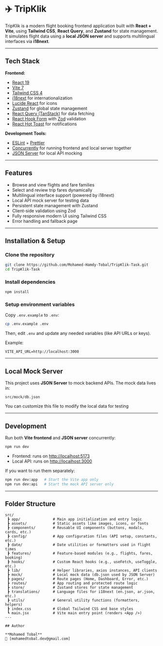 # ✈️ TripKlik

TripKlik is a modern flight booking frontend application built with **React + Vite**, using **Tailwind CSS**, **React Query**, and **Zustand** for state management.  
It simulates flight data using a **local JSON server** and supports multilingual interfaces via **i18next**.

---

## Tech Stack

**Frontend:**
- [React 19](https://react.dev/)
- [Vite 7](https://vitejs.dev/)
- [Tailwind CSS 4](https://tailwindcss.com/)
- [i18next](https://www.i18next.com/) for internationalization
- [Lucide React](https://lucide.dev/) for icons
- [Zustand](https://github.com/pmndrs/zustand) for global state management
- [React Query (TanStack)](https://tanstack.com/query/latest) for data fetching
- [React Hook Form](https://react-hook-form.com/) with [Zod](https://zod.dev/) validation
- [React Hot Toast](https://react-hot-toast.com/) for notifications

**Development Tools:**
- [ESLint](https://eslint.org/) + [Prettier](https://prettier.io/)
- [Concurrently](https://www.npmjs.com/package/concurrently) for running frontend and local server together
- [JSON Server](https://github.com/typicode/json-server) for local API mocking

---

## Features

- Browse and view flights and fare families
- Select and review trip fares dynamically
- Multilingual interface support (powered by i18next)
- Local API mock server for testing data
- Persistent state management with Zustand
- Client-side validation using Zod
- Fully responsive modern UI using Tailwind CSS
- Error handling and fallback page

---

## Installation & Setup

### Clone the repository

```bash
git clone https://github.com/Mohamed-Hamdy-Tobal/TripKlik-Task.git
cd TripKlik-Task
````

### Install dependencies

```bash
npm install
```

### Setup environment variables

Copy `.env.example` to `.env`:

```bash
cp .env.example .env
```

Then, edit `.env` and update any needed variables (like API URLs or keys).

Example:

```
VITE_API_URL=http://localhost:3000
```

---

## Local Mock Server

This project uses **JSON Server** to mock backend APIs.
The mock data lives in:

```
src/mock/db.json
```

You can customize this file to modify the local data for testing 

---

## Development

Run both **Vite frontend** and **JSON server** concurrently:

```bash
npm run dev
```

* Frontend: runs on [http://localhost:5173](http://localhost:5173)
* Local API: runs on [http://localhost:3000](http://localhost:3000)

If you want to run them separately:

```bash
npm run dev:app   # Start the Vite app only
npm run dev:api   # Start the mock API server only
```

---

## Folder Structure

```
src/
 ┣ app/               # Main app initialization and entry logic
 ┣ assets/            # Static assets like images, icons, or fonts
 ┣ components/        # Reusable UI components (buttons, modals, cards, etc.)
 ┣ config/            # App configuration files (API setup, constants, etc.)
 ┣ date/              # Date utilities or formatters used in flight times
 ┣ features/          # Feature-based modules (e.g., flights, fares, booking)
 ┣ hooks/             # Custom React hooks (e.g., useFetch, useToggle, etc.)
 ┣ lib/               # Helper libraries, axios instances, API clients
 ┣ mock/              # Local mock data (db.json used by JSON Server)
 ┣ pages/             # Route pages (Home, Dashboard, Error, etc.)
 ┣ routes/            # App routing and protected route logic
 ┣ store/             # Zustand stores for state management
 ┣ translations/      # Language files for i18next (en.json, ar.json, etc.)
 ┣ utils/             # General utility functions (formatters, helpers)
 ┣ index.css          # Global Tailwind CSS and base styles
 ┗ main.jsx           # Vite main entry point (renders <App />)
---

## Author

**Mohamed Tobal**
📧 [mohamedtobal.dev@gmail.com]